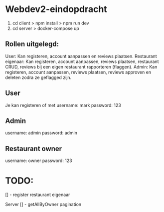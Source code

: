 # Webdev2-eindopdracht
1. cd client > npm install > npm run dev
2. cd server > docker-compose up


## Rollen uitgelegd:
User: Kan registeren, account aanpassen en reviews plaatsen.
Restaurant eigenaar: Kan registeren, account aanpassen, reviews plaatsen, restaurant CRUD, reviews bij een eigen restaurant rapporteren (flaggen).
Admin: Kan registeren, account aanpassen, reviews plaatsen, reviews approven en deleten zodra ze geflagged zijn.

## User
Je kan registeren of met 
username: mark
password: 123

## Admin
username: admin
password: admin

## Restaurant owner
username: owner
password: 123


# TODO:
[] - register restaurant eigenaar

Server
[] - getAllByOwner pagination



